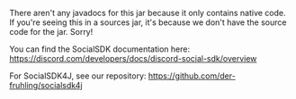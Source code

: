 There aren't any javadocs for this jar because it only contains native code. If you're seeing this in a sources jar, it's because we don't have the source code for the jar. Sorry!

You can find the SocialSDK documentation here: https://discord.com/developers/docs/discord-social-sdk/overview

For SocialSDK4J, see our repository: https://github.com/der-fruhling/socialsdk4j
